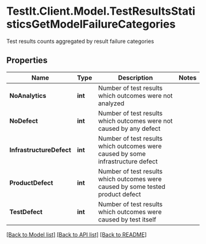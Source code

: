 # TestIt.Client.Model.TestResultsStatisticsGetModelFailureCategories
Test results counts aggregated by result failure categories

## Properties

Name | Type | Description | Notes
------------ | ------------- | ------------- | -------------
**NoAnalytics** | **int** | Number of test results which outcomes were not analyzed | 
**NoDefect** | **int** | Number of test results which outcomes were not caused by any defect | 
**InfrastructureDefect** | **int** | Number of test results which outcomes were caused by some infrastructure defect | 
**ProductDefect** | **int** | Number of test results which outcomes were caused by some tested product defect | 
**TestDefect** | **int** | Number of test results which outcomes were caused by test itself | 

[[Back to Model list]](../README.md#documentation-for-models) [[Back to API list]](../README.md#documentation-for-api-endpoints) [[Back to README]](../README.md)

